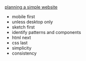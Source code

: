 [planning a simple website](https://developer.mozilla.org/en-US/docs/Learn/HTML/Introduction_to_HTML/Document_and_website_structure#Enter_HTML5_structural_elements#Planning_a_simple_website "mdn step by step web planning")

- mobile first
- unless desktop only
- sketch first
- identify patterns and components
- html next
- css last
- simplicity
- consistency

